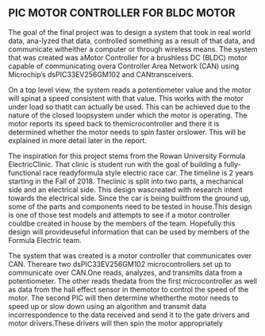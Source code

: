 ## PIC MOTOR CONTROLLER FOR BLDC MOTOR

  The goal of the final project was to design a system that took in real world data, ana-lyzed that data, controlled something as a result of that data, and communicate witheither a computer or through wireless means.  The system that was created was aMotor Controller for a brushless DC (BLDC) motor capable of communicating overa Controller Area Network (CAN) using Microchip’s dsPIC33EV256GM102 and CANtransceivers.

  On a top level view, the system reads a potentiometer value and the motor will spinat a speed consistent with that value.  This works with the motor under load so thatit can actually be used.  This can be achieved due to the nature of the closed loopsystem under which the motor is operating.  The motor reports its speed back to themicrocontroller and there it is determined whether the motor needs to spin faster orslower. This will be explained in more detail later in the report.
  
  The  inspiration  for  this  project  stems  from  the  Rowan  University  Formula  ElectricClinic.  That clinic is student run with the goal of building a fully-functional race readyformula style electric race car. The timeline is 2 years starting in the Fall of 2018. Theclinic is split into two parts, a mechanical side and an electrical side. This design wascreated with research intent towards the electrical side.  Since the car is being builtfrom the ground up, some of the parts and components need to be tested in house.This design is one of those test models and attempts to see if a motor controller couldbe created in house by the members of the team.  Hopefully this design will provideuseful information that can be used by members of the Formula Electric team.
  
  The system that was created is a motor controller that communicates over CAN. Thereare  two  dsPIC33EV256GM102  microcontrollers  set  up  to  communicate  over  CAN.One reads, analyzes, and transmits data from a potentiometer.  The other reads thedata from the first microcontroller as well as data from the hall effect sensor in themotor to control the speed of the motor. The second PIC will then determine whetherthe motor needs to speed up or slow down using an algorithm and transmit data incorrespondence to the data received and send it to the gate drivers and motor drivers.These drivers will then spin the motor appropriately
